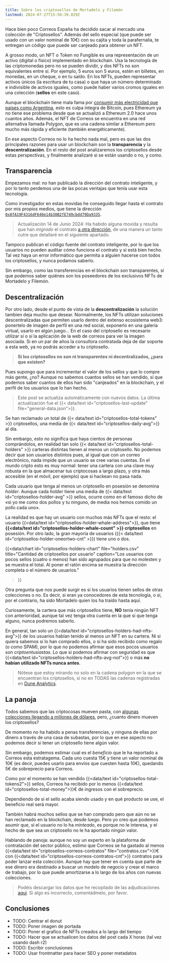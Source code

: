 ```yaml
---
title: Sobre los criptosellos de Mortadelo y Filemón
lastmod: 2024-07-27T15:50:39.829Z
---
```


Hace bien poco Correos España ha decidido sacar al mercado una colección de "Criptosellos". Además del sello especial (que puede ser usado con un valor nominal de 10€) con su cajita y toda la parafernalia, te entregan un código que puede ser canjeado para obtener un NFT.

A grosso modo, un NFT o Token no Fungible es una representación de un activo (digital o físico) implementado en blockchain. Usa la tecnología de las criptomonedas pero no se pueden dividir, y dos NFTs no son equivalentes entre sí. Por ejemplo, 5 euros son 5 euros, estén en billetes, en monedas, en un cheque, o en tu saldo. En los NFTs, pueden representar activos únicos (la escritura de tu casa) o que haya un número determinado e indivisible de activos iguales, como puede haber varios cromos iguales en una colección (**sellos** en este caso).

Aunque el blockchain tiene mala fama por [consumir más electricidad que países como Argentina](https://es.cointelegraph.com/news/in-2023-bitcoin-mining-consumed-more-than-one-third-of-mexicos-electrical-energy), esto es culpa íntegra de Bitcoin, pues Ethereum ya no tiene ese problema desde que se actualizó a Ethereum 2.0 hace unos cuantos años. Además, el NFT de Correos se encuentra en una red alternativa llamada Polygon, que es una cadena similar a Ethereum pero mucho más rápida y eficiente (también energéticamente).

En ese aspecto Correos no lo ha hecho nada mal, pero es que las dos principales razones para usar un blockchain son la **transparencia** y la **descentralización**. En el resto del post analizaremos los criptosellos desde estas perspectivas, y finalmente analizaré si se están usando o no, y como. 

## Transparencia

Empezamos mal: no han publicado la dirección del contrato inteligente, y por lo tanto perdemos una de las pocas ventajas que tenía usar esta tecnología.

Como investigador en estas movidas he conseguido llegar hasta el contrato por mis propios medios, que tiene la dirección [`0x8fA19F4316dF640e14b30B2fE749cbdd79Da9335`](https://polygon.blockscout.com/token/0x8fA19F4316dF640e14b30B2fE749cbdd79Da9335).

> Actualización 14 de Junio 2024: Ha habido alguna movida y resulta que han _migrado_ el contrato [a otra dirección](https://polygon.blockscout.com/token/0x4D5D215c47a43B38a58Abf735b628cF9b61273a0), de una manera un tanto cutre que detallaré en el siguiente apartado.

Tampoco publican el código fuente del contrato inteligente, por lo que los usuarios no pueden auditar cómo funciona el contrato y si está bien hecho. Tal vez haya un error informático que permita a alguien hacerse con todos los criptosellos, y nunca podamos saberlo.

Sin embargo, como las transferencias en el blockchain son transparentes, sí que podemos saber quiénes son los poseedores de los exclusivos NFTs de Mortadelo y Filemón. 
## Descentralización

Por otro lado, desde el punto de vista de la **descentralización** la solución tambien deja mucho que desear. Normalmente, los NFTs utilizan soluciones descentralizadas que permiten usarlo dentro del extenso ecosistema web3: ponertelo de imagen de perfil en una red social, exponerlo en una galería virtual, usarlo en algún juego...
En el caso del criptosello es necesario utilizar sí o sí la aplicación de la web de correos para ver la imagen asociada. Si en un par de años la consultora contratada deja de dar soporte a esta web, ya no podrás acceder a tu criptosello.

> **Si los criptosellos no son ni transparentes ni decentralizados, ¿para que existen?**

Pues supongo que para incrementar el valor de los sellos y que lo compre más gente, ¿no? Aunque no sabemos cuantos sellos se han vendido, sí que podemos saber cuantos de ellos han sido "canjeados" en la blockchain, y el perfil de los usuarios que lo han hecho.

> Este post se actualiza automáticamente con nuevos datos. La última actualización fue el {{< data/text id="criptosellos-last-update" file="general-data.json">}}.
 
Se han reclamado un total de {{< data/text id="criptosellos-total-tokens" >}} criptosellos,
una media de {{< data/text id="criptosellos-daily-avg">}} al día.

Sin embargo, esto no significa que haya cientos de personas comprándolos, en realidad tan solo {{< data/text id="criptosellos-total-holders" >}} carteras distintas tienen al menos un criptosello. No podemos decir que son usuarios distintos pues, al igual que con un correo electrónico, nada impide que un usuario se cree varias cuentas. En el mundo cripto esto es muy normal: tener una cartera con una clave muy robusta en la que almacenar tus criptocosas a largo plazo, y otra más accesible (en el móvil, por ejemplo) que si hackean no pasa nada.

Cada usuario que tenga al menos un criptosello en posesión se denomina _holder_. Aunque cada _holder_ tiene una media de {{< data/text id="criptosellos-holder-avg" >}} sellos, ocurre como en el famoso dicho de «si yo me como dos pollos y tu ninguno, de media nos hemos comido un pollo cada uno».

La realidad es que hay un usuario con muchos más NFTs que el resto: el usuario {{<data/text id="criptosellos-holder-whale-address">}}, que tiene **{{<data/text id="criptosellos-holder-whale-count" >}} criptosellos** en posesión. Por otro lado, la gran mayoría de usuarios ({{< data/text id="criptosellos-holder-oneortwo-cnt" >}}) tiene uno o dos.

{{<data/chart 
    id="criptosellos-holders-chart" 
    file="holders.csv"
    title="Cantidad de criptosellos por usuario"
    caption="Los usuarios con pocos sellos (cuatro o menos) han sido agrupados para que no molesten y se muestra el total. Al poner el ratón encima se muestra la dirección completa o el número de usuarios."
>}}

Otra pregunta que nos puede surgir es si los usuarios tienen sellos de otras colecciones o no. Es decir, si eran ya conocedores de esta tecnología, o si, por el contrario, ha sido Mortadelo quien los ha traído hasta aquí.

Curiosamente, la cartera que más criptosellos tiene, **NO** tenía ningún NFT con anterioridad, aunque tal vez tenga otra cuenta en la que sí que tenga alguno, nunca podremos saberlo.

En general, tan solo un {{<data/text id="criptosellos-holders-had-nfts-avg">}} de los usuarios habían tenido al menos un NFT en su cartera. Ni si quiera sabemos si lo han comprado ellos, o si ha sido recibido como regalo (o como SPAM), por lo que no podemos afirmar que esos pocos usuarios son _criptoentusiastas_. Lo que si podemos afirmar con seguridad es que {{<data/text id="criptosellos-holders-had-nfts-avg-not">}} o más **no habían utilizado NFTs nunca antes**.

> Nótese que estoy mirando no solo en la cadena polygon en la que se encuentran los criptosellos, si no en TODAS las cadenas registradas en [Dune Analytics](https://dune.com).

## La panoja

Todos sabemos que las criptocosas mueven pasta, con [algunas colecciones llegando a millones de dólares](https://forbes.es/criptomonedas/217739/la-crypto-punk-mania-este-es-el-top-10-de-colecciones-de-nft-de-2022/), pero, ¿cuanto dinero mueven los criptosellos?

De momento no ha habido a penas transferencias, y ninguna de ellas por dinero a través de una casa de subastas, por lo que en ese aspecto no podemos decir si tener un criptosello tiene algún valor.

Sin embargo, podemos estimar cual es el _beneficio_ que le ha reportado a Correos esta estratagema. Cada uno cuesta 15€ y tiene un valor nominal de 10€ (es decir, puedes usarlo para envíos que cuesten hasta 10€), quedando 5€ de sobreprecio para Correos.

Como por el momento se han vendido {{<data/text id="criptosellos-total-tokens2">}} sellos, Correos ha recibido por lo menos {{<data/text id="criptosellos-total-money">}}€ de ingresos con el sobreprecio.

Dependiendo de si el sello acaba siendo usado y en qué producto se use, el beneficio real será mayor.

También habrá muchos sellos que se han comprado pero que aún no se han reclamado en la blockchain, desde luego. Pero yo creo que podemos asumir que, si el usuario no lo ha _minteado_, es porque no le interesa, y el hecho de que sea un criptosello no le ha aportado ningún valor.

Hablando de panoja: aunque no soy un experto en la plataforma de contratación del sector público, estimo que Correos se ha gastado al menos {{<data/text id="criptosellos-correos-contratos" file="contratos.csv">}}€ con {{<data/text id="criptosellos-correos-contratos-cnt">}} contratos para poder lanzar esta colección. Aunque hay que tener en cuenta que parte de ese dinero era destinado a buscar un modelo de negocio y crear el marco de trabajo, por lo que puede amortizarse a lo largo de los años con nuevas colecciones.

> Podéis descargar los datos que he recopilado de las adjudicaciones [aquí](./contratos.csv). Si algo es incorrecto, comentádmelo, por favor.

## Conclusiones

- TODO: Centrar el donut
- TODO: Poner imagen de portada
- TODO: Poner el grafico de NFTs creados a lo largo del tiempo
- TODO: Hacer que se actualicen los datos del post cada X horas (tal vez usando dash r2)
- TODO: Escribir conclusiones
- TODO: Usar frontmatter para hacer SEO y poner metadatos
